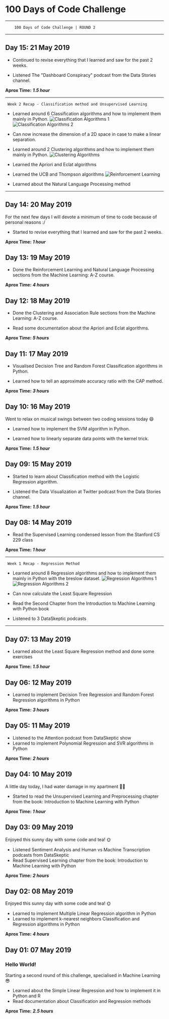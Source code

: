 # 100 Days of Code Challenge

----------------------------------------------
        100 Days of Code Challenge | ROUND 2
----------------------------------------------

## Day 15: 21 May 2019

- Continued to revise everything that I learned and saw for the past 2 weeks. 

- Listened The "Dashboard Conspiracy" podcast from the Data Stories channel.

**Aprox Time:** ***1.5 hour***

----------------------------------------------
     Week 2 Recap - Classification method and Unsupervised Learning

- Learned around 6 Classification algorithms and how to implement them mainly in Python.
![Classification Algorithms 1](/Calendar/img/classification1.png)
![Classification Algorithms 2](/Calendar/img/classification2.png)

- Can now increase the dimension of a 2D space in case to make a linear separation.

- Learned around 2 Clustering algorithms  and how to implement them mainly in Python.
![Clustering Algorithms](/Calendar/img/clustering.png)
- Learned the Apriori and Eclat algorithms

- Learned the UCB and Thompson algorithms
![Reinforcement Learning](/Calendar/img/reinforcement.png)
- Learned about the Natural Language Processing method


----------------------------------------------


## Day 14: 20 May 2019

For the next few days I will devote a minimum of time to code because of personal reasons :/  

- Started to revise everything that I learned and saw for the past 2 weeks.

**Aprox Time:** ***1 hour***

## Day 13: 19 May 2019

- Done the Reinforcement Learning and Natural Language Processing sections from the Machine Learning: A-Z course.

**Aprox Time:** ***4 hours***

## Day 12: 18 May 2019

- Done the Clustering and Association Rule sections from the Machine Learning: A-Z course.

- Read some documentation about the Apriori and Eclat algorithms.

**Aprox Time:** ***5 hours***

## Day 11: 17 May 2019

- Visualised Decision Tree and Random Forest Classification algorithms in Python.

- Learned how to tell an approximate accuracy ratio with the CAP method.

**Aprox Time:** ***3 hours***

## Day 10: 16 May 2019
Went to relax on musical swings between two coding sessions today 😄

- Learned how to implement the SVM algorithm in Python.

- Learned how to linearly separate data points with the kernel trick.

**Aprox Time:** ***1.5 hour***

## Day 09: 15 May 2019

- Started to learn about Classification method with the Logistic Regression algorithm.

- Listened the Data Visualization at Twitter podcast from the Data Stories channel.

**Aprox Time:** ***1.5 hour***

## Day 08: 14 May 2019

- Read the Supervised Learning condensed lesson from the Stanford CS 229 class

**Aprox Time:** ***1 hour***

----------------------------------------------
     Week 1 Recap - Regression Method

- Learned around 8 Regression algorithms and how to implement them mainly in Python with the breslow dataset.
![Regression Algorithms 1](/Calendar/img/regression1.png)
![Regression Algorithms 2](/Calendar/img/regression2.png)

- Can now calculate the Least Square Regression

- Read the Second Chapter from the Introduction to Machine Learning with Python book

- Listened to 3 DataSkeptic podcasts

----------------------------------------------

## Day 07: 13 May 2019

- Learned about the Least Square Regression method and done some exercises

**Aprox Time:** ***1.5 hour***

## Day 06: 12 May 2019

- Learned to implement Decision Tree Regression and Random Forest Regression algorithms in Python 

**Aprox Time:** ***3 hours***

## Day 05: 11 May 2019

- Listened to the Attention podcast from DataSkeptic show
- Learned to implement Polynomial Regression and SVR algorithms in Python

**Aprox Time:** ***2 hours***

## Day 04: 10 May 2019

A little day today, I had water damage in my apartment 😬🔫

- Started to read the Unsupervised Learning and Preprocessing chapter from the book: Introduction to Machine Learning with Python

**Aprox Time:** ***1 hour***

## Day 03: 09 May 2019

Enjoyed this sunny day with some code and tea! 🌞

- Listened Sentiment Analysis and Human vs Machine Transcription podcasts from DataSkeptic
- Read Supervised Learning chapter from the book: Introduction to Machine Learning with Python

**Aprox Time:** ***2 hours***

## Day 02: 08 May 2019

Enjoyed this sunny day with some code and tea! 🌞

- Learned to implement Multiple Linear Regression algorithm in Python  
- Learned to implement k-nearest neighbors Classification and Regression algorithms in Python

**Aprox Time:** ***4 hours***

## Day 01: 07 May 2019

### Hello World!  

Starting a second round of this challenge, specialised in Machine Learning 😎

- Learned about the Simple Linear Regression and how to implement it in Python and R  
- Read documentation about Classification and Regression methods

**Aprox Time:** ***2.5 hours***
